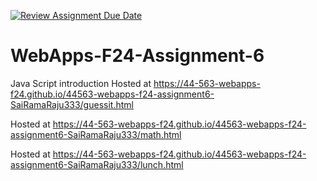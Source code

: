 [![Review Assignment Due Date](https://classroom.github.com/assets/deadline-readme-button-22041afd0340ce965d47ae6ef1cefeee28c7c493a6346c4f15d667ab976d596c.svg)](https://classroom.github.com/a/cCoVexb_)
# WebApps-F24-Assignment-6
Java Script introduction
Hosted at https://44-563-webapps-f24.github.io/44563-webapps-f24-assignment6-SaiRamaRaju333/guessit.html

Hosted at https://44-563-webapps-f24.github.io/44563-webapps-f24-assignment6-SaiRamaRaju333/math.html

Hosted at https://44-563-webapps-f24.github.io/44563-webapps-f24-assignment6-SaiRamaRaju333/lunch.html
